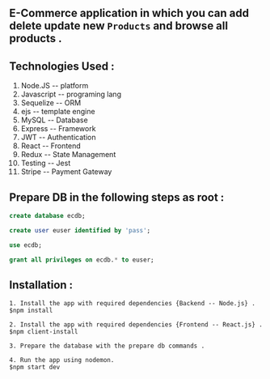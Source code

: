 ## E-Commerce application in which you can add delete update new `Products` and browse all products . 

## Technologies Used :

1. Node.JS    -- platform
2. Javascript -- programing lang
3. Sequelize  -- ORM
4. ejs        -- template engine
6. MySQL      -- Database
7. Express    -- Framework
8. JWT        -- Authentication
9. React      -- Frontend
10. Redux     -- State Management
11. Testing   -- Jest
12. Stripe    -- Payment Gateway

## Prepare DB in the following steps as root :

```SQL
create database ecdb;

create user euser identified by 'pass';

use ecdb;

grant all privileges on ecdb.* to euser;
```

## Installation :
```
1. Install the app with required dependencies {Backend -- Node.js} .
$npm install

2. Install the app with required dependencies {Frontend -- React.js} .
$npm client-install

3. Prepare the database with the prepare db commands .

4. Run the app using nodemon.
$npm start dev
```
